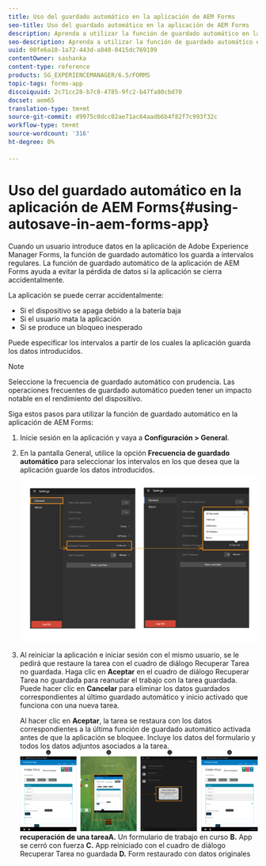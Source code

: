 ```yaml
---
title: Uso del guardado automático en la aplicación de AEM Forms
seo-title: Uso del guardado automático en la aplicación de AEM Forms
description: Aprenda a utilizar la función de guardado automático en la aplicación de AEM Forms que le permite evitar la pérdida de datos.
seo-description: Aprenda a utilizar la función de guardado automático en la aplicación de AEM Forms que le permite evitar la pérdida de datos.
uuid: 00fe6a10-1a72-443d-a840-0415dc769199
contentOwner: sashanka
content-type: reference
products: SG_EXPERIENCEMANAGER/6.5/FORMS
topic-tags: forms-app
discoiquuid: 2c71cc28-b7c8-4785-9fc2-b47fa80cbd70
docset: aem65
translation-type: tm+mt
source-git-commit: d9975c0dcc02ae71ac64aadb6b4f82f7c993f32c
workflow-type: tm+mt
source-wordcount: '316'
ht-degree: 0%

---
```



# Uso del guardado automático en la aplicación de AEM Forms{#using-autosave-in-aem-forms-app}

Cuando un usuario introduce datos en la aplicación de Adobe Experience Manager Forms, la función de guardado automático los guarda a intervalos regulares. La función de guardado automático de la aplicación de AEM Forms ayuda a evitar la pérdida de datos si la aplicación se cierra accidentalmente.

La aplicación se puede cerrar accidentalmente:

* Si el dispositivo se apaga debido a la batería baja
* Si el usuario mata la aplicación
* Si se produce un bloqueo inesperado

Puede especificar los intervalos a partir de los cuales la aplicación guarda los datos introducidos.

>[!NOTE]
>
>Seleccione la frecuencia de guardado automático con prudencia. Las operaciones frecuentes de guardado automático pueden tener un impacto notable en el rendimiento del dispositivo.

Siga estos pasos para utilizar la función de guardado automático en la aplicación de AEM Forms:

1. Inicie sesión en la aplicación y vaya a **Configuración > General**.
1. En la pantalla General, utilice la opción **Frecuencia de guardado automático** para seleccionar los intervalos en los que desea que la aplicación guarde los datos introducidos.
   [ ![Configuración de la frecuencia de guardado automático](assets/using-autosave-freq-07.png)](assets/using-autosave-freq-07-1.png)

1. Al reiniciar la aplicación e iniciar sesión con el mismo usuario, se le pedirá que restaure la tarea con el cuadro de diálogo Recuperar Tarea no guardada. Haga clic en **Aceptar** en el cuadro de diálogo Recuperar Tarea no guardada para reanudar el trabajo con la tarea guardada. Puede hacer clic en **Cancelar** para eliminar los datos guardados correspondientes al último guardado automático y inicio activado que funciona con una nueva tarea.

   Al hacer clic en **Aceptar**, la tarea se restaura con los datos correspondientes a la última función de guardado automático activada antes de que la aplicación se bloquee. Incluye los datos del formulario y todos los datos adjuntos asociados a la tarea.
   [ ![Obtención de ](assets/autosave-flow.png)](assets/using-autosave-freq-06.png)**recuperación de una tareaA.** Un formulario de trabajo en curso  **B.** App se cerró con fuerza  **C.** App reiniciado con el cuadro de diálogo Recuperar Tarea no guardada  **D.** Form restaurado con datos originales

